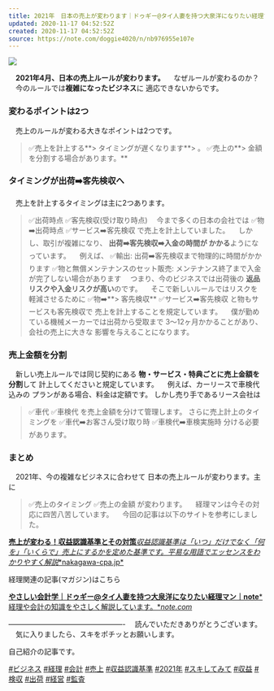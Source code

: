 ```yaml
---
title: 2021年　日本の売上が変わります｜ドゥギー@タイ人妻を持つ大泉洋になりたい経理マン｜note
updated: 2020-11-17 04:52:52Z
created: 2020-11-17 04:52:52Z
source: https://note.com/doggie4020/n/nb976955e107e
---
```


![](https://assets.st-note.com/production/uploads/images/38939195/rectangle_large_type_2_2456456af36f332484bd5ab5c518c4df.png?fit=bounds&quality=60&width=1280)

　**2021年4月、日本の売上ルールが変わります。**
　なぜルールが変わるのか？
　今のルールでは**複雑になったビジネス**に
適応できないからです。

### 変わるポイントは2つ

　売上のルールが変わる大きなポイントは2つです。
> ✅売上を計上する**> タイミングが遅くなります**> 。
> ✅売上の**> 金額を分割する場合があります。**

### タイミングが出荷➡️客先検収へ

　売上を計上するタイミングは主に2つあります。
> ✅出荷時点
> ✅客先検収(受け取り時点)
　今まで多くの日本の会社では
> ✅物➡️出荷時点
> ✅サービス➡️客先検収
で売上を計上していました。
　しかし、取引が複雑になり、
**出荷➡️客先検収➡️入金の時間が
かかる**ようになっています。
　例えば、
> ✅輸出: 出荷➡️客先検収まで物理的に時間がかかります
> ✅物と無償メンテナンスのセット販売: メンテナンス終了まで入金が完了しない場合があります
　つまり、今のビジネスでは出荷後の
**返品リスクや入金リスクが高い**のです。
　そこで新しいルールではリスクを
軽減させるために
> ✅物➡️**> 客先検収**
> ✅サービス➡️客先検収
と物もサービスも客先検収で
売上を計上することを規定しています。
　僕が勤めている機械メーカーでは出荷から受取まで
3〜12ヶ月かかることがあり、会社の売上に大きな
影響を与えることになります。

### 売上金額を分割

　新しい売上ルールでは同じ契約にある
**物・サービス・特典ごとに売上金額を分割**して
計上してくださいと規定しています。
　例えば、カーリースで車検代込みの
プランがある場合、料金は定額です。
しかし売り手であるリース会社は
> ✅車代
> ✅車検代
を売上金額を分けて管理します。
さらに売上計上のタイミングを
> ✅車代➡️お客さん受け取り時
> ✅車検代➡️車検実施時
分ける必要があります。

### まとめ

　2021年、今の複雑なビジネスに合わせて
日本の売上ルールが変わります。主に
> ✅売上のタイミング
> ✅売上の金額
が変わります。
　経理マンは今その対応に四苦八苦しています。
　今回の記事は以下のサイトを参考にしました。

[**売上が変わる！収益認識基準とその対策***収益認識基準は「いつ」だけでなく「何を」「いくらで」売上にするかを定めた基準です。平易な用語でエッセンスをわかりやすく解説**nakagawa-cpa.jp*](https://nakagawa-cpa.jp/revenue-standard/)

経理関連の記事(マガジン)はこちら

[**やさしい会計学｜ドゥギー@タイ人妻を持つ大泉洋になりたい経理マン｜note***経理や会計の知識をやさしく解説しています。**note.com*](https://note.com/doggie4020/m/mbdad102dd6c2)

————————————————-
　読んでいただきありがとうございます。
　気に入りましたら、スキをポチッとお願いします。

自己紹介の記事です。

 [#ビジネス](https://note.com/hashtag/%E3%83%93%E3%82%B8%E3%83%8D%E3%82%B9)  [#経理](https://note.com/hashtag/%E7%B5%8C%E7%90%86)  [#会計](https://note.com/hashtag/%E4%BC%9A%E8%A8%88)  [#売上](https://note.com/hashtag/%E5%A3%B2%E4%B8%8A)  [#収益認識基準](https://note.com/hashtag/%E5%8F%8E%E7%9B%8A%E8%AA%8D%E8%AD%98%E5%9F%BA%E6%BA%96)  [#2021年](https://note.com/hashtag/2021%E5%B9%B4)  [#スキしてみて](https://note.com/hashtag/%E3%82%B9%E3%82%AD%E3%81%97%E3%81%A6%E3%81%BF%E3%81%A6)  [#収益](https://note.com/hashtag/%E5%8F%8E%E7%9B%8A)  [#検収](https://note.com/hashtag/%E6%A4%9C%E5%8F%8E)  [#出荷](https://note.com/hashtag/%E5%87%BA%E8%8D%B7)  [#経営](https://note.com/hashtag/%E7%B5%8C%E5%96%B6)  [#監査](https://note.com/hashtag/%E7%9B%A3%E6%9F%BB)